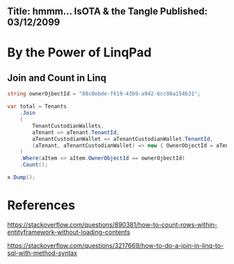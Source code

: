 Title: hmmm... IsOTA & the Tangle
Published: 03/12/2099
---
# By the Power of LinqPad 

## Join and Count in Linq


```csharp
string ownerOjbectId = "88c0ebde-f619-43b9-a942-6cc08a154b31";

var total = Tenants
	.Join
	(
		TenantCustodianWallets,
		aTenant => aTenant.TenantId,
		aTenantCustodianWallet => aTenantCustodianWallet.TenantId,
		(aTenant, aTenantCustodianWallet) => new { OwnerObjectId = aTenant.OwnerObjectId }
	)
	.Where(aItem => aItem.OwnerObjectId == ownerOjbectId)
	.Count();

x.Dump();
```


# References

https://stackoverflow.com/questions/890381/how-to-count-rows-within-entityframework-without-loading-contents

https://stackoverflow.com/questions/3217669/how-to-do-a-join-in-linq-to-sql-with-method-syntax
